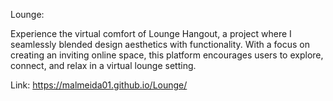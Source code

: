 Lounge: 

Experience the virtual comfort of Lounge Hangout, a project where I seamlessly blended design aesthetics with functionality. 
With a focus on creating an inviting online space, this platform encourages users to explore, connect, and relax in a virtual lounge setting.

Link: https://malmeida01.github.io/Lounge/
